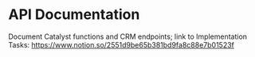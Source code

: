 # API Documentation
Document Catalyst functions and CRM endpoints; link to Implementation Tasks: https://www.notion.so/2551d9be65b381bd9fa8c88e7b01523f
